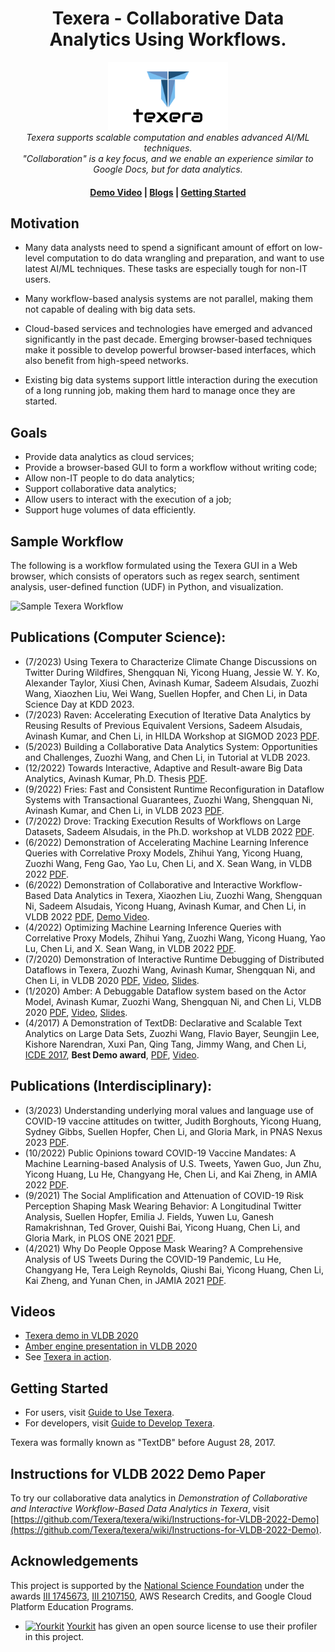 <h1 align="center">Texera - Collaborative Data Analytics Using Workflows.</h1>

<p align="center">
  <img src="core/new-gui/src/assets/logos/full_logo_small.png" alt="texera-logo" width="192px" height="109px"/>
  <br>
  <i>Texera supports scalable computation and enables advanced AI/ML techniques.</i>
  <br>
  <i>"Collaboration" is a key focus, and we enable an experience similar to Google Docs, but for data analytics. </i>
  <br>
  
  <h4 align="center">
    <a href="https://youtu.be/2gfPUZNsoBs">Demo Video</a>
    |
    <a href="https://texera.github.io/blog/">Blogs</a>
    |
    <a href="https://github.com/Texera/texera/wiki/Getting-Started">Getting Started</a>
    <br>
  </h4>
  
</p>
</p>

<!---
(Orignal intro paragraph, commented out)
## Texera

Texera is a system to support collaborative, ML-centric data analytics as a cloud-based service using GUI-based workflows. It supports scalable computation with a parallel backend engine, and enables advanced AI/ML techniques. "Collaboration" is a key focus, and we want to enable an experience similar to existing services such as Google Docs, but for data analytics, especially for people with different backgrounds, including IT developers and domain scientists with limited programming background.
-->

## Motivation

* Many data analysts need to spend a significant amount of effort on low-level computation to do data wrangling and preparation, and want to use latest AI/ML techniques. These tasks are especially tough for non-IT users. 

* Many workflow-based analysis systems are not parallel, making them not capable of dealing with big data sets. 

* Cloud-based services and technologies have emerged and advanced significantly in the past decade. Emerging browser-based techniques make it possible to develop powerful browser-based interfaces, which also benefit from high-speed networks.

* Existing big data systems support little interaction during the execution of a long running job, making them hard to manage once they are started.

## Goals

* Provide data analytics as cloud services;
* Provide a browser-based GUI to form a workflow without writing code;
* Allow non-IT people to do data analytics;
* Support collaborative data analytics;
* Allow users to interact with the execution of a job;
* Support huge volumes of data efficiently.

## Sample Workflow

The following is a workflow formulated using the Texera GUI in a Web browser, which consists of operators such as regex search, sentiment analysis, user-defined function (UDF) in Python, and visualization.

![Sample Texera Workflow](https://user-images.githubusercontent.com/12926365/171459157-1792971d-a31f-49e7-ab98-6f3b9ead9f5b.png)

## Publications (Computer Science):

* (7/2023) Using Texera to Characterize Climate Change Discussions on Twitter During Wildfires, Shengquan Ni, Yicong Huang, Jessie W. Y. Ko, Alexander Taylor, Xiusi Chen, Avinash Kumar, Sadeem Alsudais, Zuozhi Wang, Xiaozhen Liu, Wei Wang, Suellen Hopfer, and Chen Li, in Data Science Day at KDD 2023.
* (7/2023) Raven: Accelerating Execution of Iterative Data Analytics by Reusing Results of Previous Equivalent Versions, Sadeem Alsudais, Avinash Kumar, and Chen Li, in HILDA Workshop at SIGMOD 2023 [PDF](https://dl.acm.org/doi/10.1145/3597465.3605219).
* (5/2023) Building a Collaborative Data Analytics System: Opportunities and Challenges, Zuozhi Wang, and Chen Li, in Tutorial at VLDB 2023.
* (12/2022) Towards Interactive, Adaptive and Result-aware Big Data Analytics, Avinash Kumar, Ph.D. Thesis [PDF](https://arxiv.org/abs/2212.07096).
* (9/2022) Fries: Fast and Consistent Runtime Reconfiguration in Dataflow Systems with Transactional Guarantees, Zuozhi Wang, Shengquan Ni, Avinash Kumar, and Chen Li, in VLDB 2023 [PDF](https://www.vldb.org/pvldb/vol16/p256-wang.pdf).
* (7/2022) Drove: Tracking Execution Results of Workflows on Large Datasets, Sadeem Alsudais, in the Ph.D. workshop at VLDB 2022 [PDF](http://ceur-ws.org/Vol-3186/paper_10.pdf).
* (6/2022) Demonstration of Accelerating Machine Learning Inference Queries with Correlative Proxy Models, Zhihui Yang, Yicong Huang, Zuozhi Wang, Feng Gao, Yao Lu, Chen Li, and X. Sean Wang, in VLDB 2022 [PDF](https://www.vldb.org/pvldb/vol15/p3734-yang.pdf).
* (6/2022) Demonstration of Collaborative and Interactive Workflow-Based Data Analytics in Texera, Xiaozhen Liu, Zuozhi Wang, Shengquan Ni, Sadeem Alsudais, Yicong Huang, Avinash Kumar, and Chen Li, in VLDB 2022 [PDF](https://www.vldb.org/pvldb/vol15/p3738-liu.pdf), [Demo Video](https://youtu.be/2gfPUZNsoBs).
* (4/2022) Optimizing Machine Learning Inference Queries with Correlative Proxy Models, Zhihui Yang, Zuozhi Wang, Yicong Huang, Yao Lu, Chen Li, and X. Sean Wang, in VLDB 2022 [PDF](https://www.vldb.org/pvldb/vol15/p2032-yang.pdf).
* (7/2020) Demonstration of Interactive Runtime Debugging of Distributed Dataflows in Texera, Zuozhi Wang, Avinash Kumar, Shengquan Ni, and Chen Li, in VLDB 2020 [PDF](http://www.vldb.org/pvldb/vol13/p2953-wang.pdf), [Video](https://www.youtube.com/watch?v=SP-XiDADbw0), [Slides](https://docs.google.com/presentation/d/14U6RPZfeb8Ho0aO2HsCSc8lRs6ul6AxEIm5gpjeVUYA/edit?usp=sharing).
* (1/2020) Amber: A Debuggable Dataflow system based on the Actor Model, Avinash Kumar, Zuozhi Wang, Shengquan Ni, and Chen Li, VLDB 2020 [PDF](http://www.vldb.org/pvldb/vol13/p740-kumar.pdf), [Video](https://www.youtube.com/watch?v=T5ShFRfHmgI), [Slides](https://docs.google.com/presentation/d/1v8G9lDmfv4Ff2YWyrGfo_9iMQVF4N8a-4gO4H-K6rCk/edit?usp=sharing).
* (4/2017) A Demonstration of TextDB: Declarative and Scalable Text Analytics on Large Data Sets, Zuozhi Wang, Flavio Bayer, Seungjin Lee, Kishore Narendran, Xuxi Pan, Qing Tang, Jimmy Wang, and Chen Li, [ICDE 2017](http://icde2017.sdsc.edu/), **Best Demo award**, [PDF](https://chenli.ics.uci.edu/files/icde2017-textdb-demo.pdf), [Video](https://github.com/Texera/texera/wiki/Video).


## Publications (Interdisciplinary):


* (3/2023) Understanding underlying moral values and language use of COVID-19 vaccine attitudes on twitter, Judith Borghouts, Yicong Huang, Sydney Gibbs, Suellen Hopfer, Chen Li, and Gloria Mark, in PNAS Nexus 2023 [PDF](https://academic.oup.com/pnasnexus/article-pdf/2/3/pgad013/49435858/pgad013.pdf).
* (10/2022) Public Opinions toward COVID-19 Vaccine Mandates: A Machine Learning-based Analysis of U.S. Tweets, Yawen Guo, Jun Zhu, Yicong Huang, Lu He, Changyang He, Chen Li, and Kai Zheng, in AMIA 2022 [PDF](https://www.ncbi.nlm.nih.gov/pmc/articles/PMC10148373/pdf/1066.pdf).
* (9/2021) The Social Amplification and Attenuation of COVID-19 Risk Perception Shaping Mask Wearing Behavior: A Longitudinal Twitter Analysis, Suellen Hopfer, Emilia J. Fields, Yuwen Lu, Ganesh Ramakrishnan, Ted Grover, Quishi Bai, Yicong Huang, Chen Li, and Gloria Mark, in PLOS ONE 2021 [PDF](https://journals.plos.org/plosone/article?id=10.1371/journal.pone.0257428).
* (4/2021) Why Do People Oppose Mask Wearing? A Comprehensive Analysis of US Tweets During the COVID-19 Pandemic, Lu He, Changyang He, Tera Leigh Reynolds, Qiushi Bai, Yicong Huang, Chen Li, Kai Zheng, and Yunan Chen, in JAMIA 2021 [PDF](https://www.ncbi.nlm.nih.gov/pmc/articles/PMC7989302/pdf/ocab047.pdf).

## Videos

* [Texera demo in VLDB 2020](https://www.youtube.com/watch?v=SP-XiDADbw0)
* [Amber engine presentation in VLDB 2020](https://www.youtube.com/watch?v=T5ShFRfHmgI)
* See [Texera in action](https://www.youtube.com/watch?v=NXfynBUwdVg). 

## Getting Started

* For users, visit [Guide to Use Texera](https://github.com/Texera/texera/wiki/Getting-Started).
* For developers, visit [Guide to Develop Texera](https://github.com/Texera/texera/wiki/Guide-for-Developers).

Texera was formally known as "TextDB" before August 28, 2017.

## Instructions for VLDB 2022 Demo Paper

To try our collaborative data analytics in _Demonstration of Collaborative and Interactive Workflow-Based Data Analytics in Texera_, visit [https://github.com/Texera/texera/wiki/Instructions-for-VLDB-2022-Demo](https://github.com/Texera/texera/wiki/Instructions-for-VLDB-2022-Demo).

## Acknowledgements

This project is supported by the <a href="http://www.nsf.gov">National Science Foundation</a> under the awards [III 1745673](https://www.nsf.gov/awardsearch/showAward?AWD_ID=1745673), [III 2107150](https://www.nsf.gov/awardsearch/showAward?AWD_ID=2107150), AWS Research Credits, and Google Cloud Platform Education Programs.

* <a href="http://www.yourkit.com"><img src="https://www.yourkit.com/images/yklogo.png" alt="Yourkit" height="30"/></a>  [Yourkit](https://www.yourkit.com/) has given an open source license to use their profiler in this project. 
